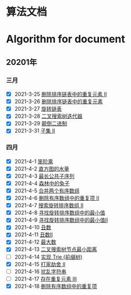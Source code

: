 # 算法文档  
# Algorithm for document
## 20201年
### 三月
- [x] 2021-3-25 [删除排序链表中的重复元素 II](https://xiaoxunyao.xyz/archives/algorithm-2021-3-25)
- [x] 2021-3-26 [删除排序链表中的重复元素](https://xiaoxunyao.xyz/archives/algorithm-2021-3-26)
- [x] 2021-3-27 [旋转链表](https://xiaoxunyao.xyz/archives/algorithm-2021-3-27)
- [x] 2021-3-28 [二叉搜索树迭代器](https://xiaoxunyao.xyz/archives/algorithm-2021-3-28)
- [x] 2021-3-29 [颠倒二进制](https://xiaoxunyao.xyz/archives/algorithm-2021-3-29)
- [x] 2021-3-31 [子集 II](https://xiaoxunyao.xyz/archives/algorithm-2021-3-31)
### 四月  
- [x] 2021-4-1 [笨阶乘](https://xiaoxunyao.xyz/archives/httpsxiaoxunyaoxyzarchivesalgorithm-2021-4-01)
- [x] 2021-4-2 [直方图的水量](https://xiaoxunyao.xyz/archives/algorithm-2021-4-02)
- [x] 2021-4-3 [最长公共子序列](https://xiaoxunyao.xyz/archives/algorithm-2021-4-03)
- [x] 2021-4-4 [森林中的兔子](https://xiaoxunyao.xyz/archives/algorithm-2021-4-04)
- [x] 2021-4-5 [合并两个有序数组](https://xiaoxunyao.xyz/archives/algorithm-2021-4-05)
- [x] 2021-4-6 [删除有序数组中的重复项 II](https://xiaoxunyao.xyz/archives/algorithm-2021-4-06)
- [x] 2021-4-7 [搜索旋转排序数组 II](https://xiaoxunyao.xyz/archives/algorithm-2021-4-07)
- [x] 2021-4-8 [寻找旋转排序数组中的最小值](https://xiaoxunyao.xyz/archives/algorithm-2021-4-08)
- [x] 2021-4-9 [寻找旋转排序数组中的最小值II](https://xiaoxunyao.xyz/archives/algorithm-2021-4-09)
- [x] 2021-4-10 [丑数](https://xiaoxunyao.xyz/archives/algorithm-2021-4-10)
- [x] 2021-4-11 [丑数II](https://xiaoxunyao.xyz/archives/algorithm-2021-4-11)
- [x] 2021-4-12 [最大数](https://xiaoxunyao.xyz/archives/algorithm-2021-4-12)
- [x] 2021-4-13 [二叉搜索树节点最小距离](https://xiaoxunyao.xyz/archives/algorithm-2021-4-13)
- [ ]  2021-4-14 [实现 Trie (前缀树)](https://leetcode-cn.com/problems/implement-trie-prefix-tree/)  
- [x] 2021-4-15 [打家劫舍 II](https://xiaoxunyao.xyz/archives/algorithm-2021-4-15)
- [ ] 2021-4-16 [扰乱字符串](https://leetcode-cn.com/problems/scramble-string/)
- [ ] 2021-4-17 [存在重复元素 III](https://leetcode-cn.com/problems/contains-duplicate-iii/)
- [x] 2021-4-18 [删除有序数组中的重复项](https://xiaoxunyao.xyz/archives/algorithm-2021-4-18)